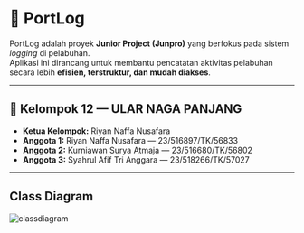 # 🚢 PortLog

PortLog adalah proyek **Junior Project (Junpro)** yang berfokus pada sistem _logging_ di pelabuhan.  
Aplikasi ini dirancang untuk membantu pencatatan aktivitas pelabuhan secara lebih **efisien, terstruktur, dan mudah diakses**.

---

## 👥 Kelompok 12 — ULAR NAGA PANJANG

- **Ketua Kelompok:** Riyan Naffa Nusafara
- **Anggota 1:** Riyan Naffa Nusafara — 23/516897/TK/56833
- **Anggota 2:** Kurniawan Surya Atmaja — 23/516680/TK/56802
- **Anggota 3:** Syahrul Afif Tri Anggara — 23/518266/TK/57027

---

## Class Diagram
![classdiagram](https://github.com/user-attachments/assets/5c3a43aa-b58b-4842-b9ff-ad966e175f20)
